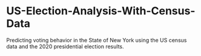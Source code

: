 # US-Election-Analysis-With-Census-Data
Predicting voting behavior in the State of New York using the US census data and the 2020 presidential election results.
